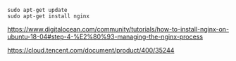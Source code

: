 ```bas
sudo apt-get update
sudo apt-get install nginx
```

https://www.digitalocean.com/community/tutorials/how-to-install-nginx-on-ubuntu-18-04#step-4-%E2%80%93-managing-the-nginx-process

https://cloud.tencent.com/document/product/400/35244